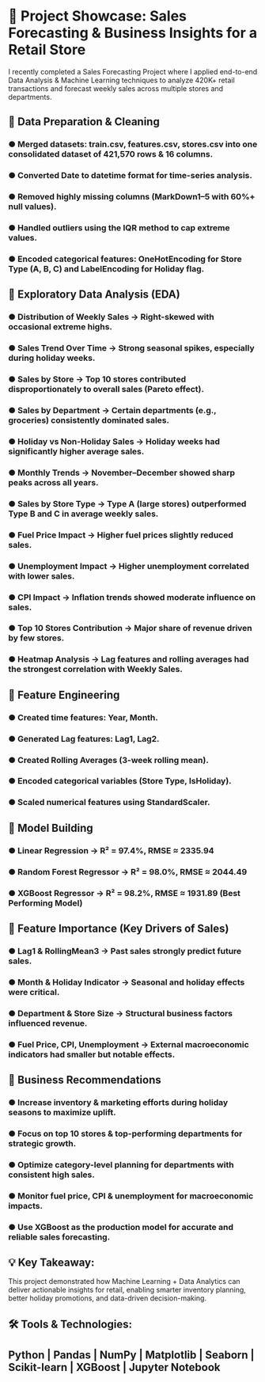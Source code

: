 # 🚀 Project Showcase: Sales Forecasting & Business Insights for a Retail Store

I recently completed a Sales Forecasting Project where I applied end-to-end Data Analysis & Machine Learning techniques to analyze 420K+ retail transactions and forecast weekly sales across multiple stores and departments.

## 🔹 Data Preparation & Cleaning

### ● Merged datasets: train.csv, features.csv, stores.csv into one consolidated dataset of 421,570 rows & 16 columns.
### ● Converted Date to datetime format for time-series analysis.
### ● Removed highly missing columns (MarkDown1–5 with 60%+ null values).
### ● Handled outliers using the IQR method to cap extreme values.
### ● Encoded categorical features: OneHotEncoding for Store Type (A, B, C) and LabelEncoding for Holiday flag.

## 🔹 Exploratory Data Analysis (EDA)

### ● Distribution of Weekly Sales → Right-skewed with occasional extreme highs.
### ● Sales Trend Over Time → Strong seasonal spikes, especially during holiday weeks.
### ● Sales by Store → Top 10 stores contributed disproportionately to overall sales (Pareto effect).
### ● Sales by Department → Certain departments (e.g., groceries) consistently dominated sales.
### ● Holiday vs Non-Holiday Sales → Holiday weeks had significantly higher average sales.
### ● Monthly Trends → November–December showed sharp peaks across all years.
### ● Sales by Store Type → Type A (large stores) outperformed Type B and C in average weekly sales.
### ● Fuel Price Impact → Higher fuel prices slightly reduced sales.
### ● Unemployment Impact → Higher unemployment correlated with lower sales.
### ● CPI Impact → Inflation trends showed moderate influence on sales.
### ● Top 10 Stores Contribution → Major share of revenue driven by few stores.
### ● Heatmap Analysis → Lag features and rolling averages had the strongest correlation with Weekly Sales.

## 🔹 Feature Engineering

### ● Created time features: Year, Month.
### ● Generated Lag features: Lag1, Lag2.
### ● Created Rolling Averages (3-week rolling mean).
### ● Encoded categorical variables (Store Type, IsHoliday).
### ● Scaled numerical features using StandardScaler.

## 🔹 Model Building

### ● Linear Regression → R² = 97.4%, RMSE ≈ 2335.94
### ● Random Forest Regressor → R² = 98.0%, RMSE ≈ 2044.49
### ● XGBoost Regressor → R² = 98.2%, RMSE ≈ 1931.89 (Best Performing Model)

## 🔹 Feature Importance (Key Drivers of Sales)

### ● Lag1 & RollingMean3 → Past sales strongly predict future sales.
### ● Month & Holiday Indicator → Seasonal and holiday effects were critical.
### ● Department & Store Size → Structural business factors influenced revenue.
### ● Fuel Price, CPI, Unemployment → External macroeconomic indicators had smaller but notable effects.

## 🔹 Business Recommendations

### ● Increase inventory & marketing efforts during holiday seasons to maximize uplift.
### ● Focus on top 10 stores & top-performing departments for strategic growth.
### ● Optimize category-level planning for departments with consistent high sales.
### ● Monitor fuel price, CPI & unemployment for macroeconomic impacts.
### ● Use XGBoost as the production model for accurate and reliable sales forecasting.

## 💡 Key Takeaway:

This project demonstrated how Machine Learning + Data Analytics can deliver actionable insights for retail, enabling smarter inventory planning, better holiday promotions, and data-driven decision-making.

## 🛠 Tools & Technologies:

## Python | Pandas | NumPy | Matplotlib | Seaborn | Scikit-learn | XGBoost | Jupyter Notebook
